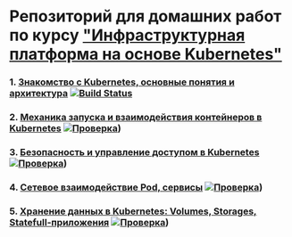 # Репозиторий для домашних работ по курсу ["Инфраструктурная платформа на основе Kubernetes"](https://otus.ru/lessons/infrastrukturnaya-platforma-na-osnove-kubernetes/)



### 1. [Знакомство с Kubernetes, основные понятия и архитектура](kubernetes-intro/README.md) [![Build Status](https://travis-ci.com/otus-kuber-2020-07/vasiliev-alexey_platform.svg?branch=kubernetes-intro)](https://travis-ci.com/otus-kuber-2020-07/vasiliev-alexey_platform)

### 2. [Механика запуска и взаимодействия контейнеров в Kubernetes](kubernetes-controllers/README.md) [![Проверка](https://travis-ci.com/otus-kuber-2020-07/vasiliev-alexey_platform.svg?branch=kubernetes-controllers)](https://travis-ci.com/otus-kuber-2020-07/vasiliev-alexey_platform))

### 3. [Безопасность и управление доступом в Kubernetes](kubernetes-security/README.md) [![Проверка](https://travis-ci.com/otus-kuber-2020-07/vasiliev-alexey_platform.svg?branch=kubernetes-security)](https://travis-ci.com/otus-kuber-2020-07/vasiliev-alexey_platform))

### 4. [Сетевое взаимодействие Pod, сервисы](kubernetes-networks/README.md) [![Проверка](https://travis-ci.com/otus-kuber-2020-07/vasiliev-alexey_platform.svg?branch=kubernetes-networks)](https://travis-ci.com/otus-kuber-2020-07/vasiliev-alexey_platform))


### 5. [Хранение данных в Kubernetes: Volumes, Storages, Statefull-приложения](kubernetes-volumes/README.md) [![Проверка](https://travis-ci.com/otus-kuber-2020-07/vasiliev-alexey_platform.svg?branch=kubernetes-volumes)](https://travis-ci.com/otus-kuber-2020-07/vasiliev-alexey_platform))